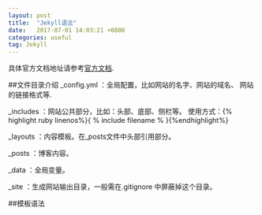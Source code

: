 ```yaml
---
layout: post
title:  "Jekyll语法"
date:   2017-07-01 14:03:21 +0800
categories: useful
tag: Jekyll
---
```

具体官方文档地址请参考[官方文档](http://jekyll.com.cn/docs/variables/).

##文件目录介绍
_config.yml ：全局配置，比如网站的名字、网站的域名、 网站的链接格式等.

_includes ：网站公共部分，比如：头部、底部、侧栏等。
使用方式：{% highlight ruby linenos%}{ % include filename % \}{%endhighlight%}

_layouts ：内容模板。在_posts文件中头部引用部分。

_posts ：博客内容。

_data ：全局变量。

_site ：生成网站输出目录，一般需在.gitignore 中屏蔽掉这个目录。

##模板语法






